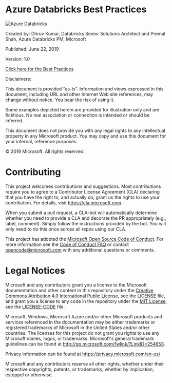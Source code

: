 # Azure Databricks Best Practices

![Azure Databricks](https://github.com/Azure/AzureDatabricksBestPractices/blob/master/ADBicon.jpg "Azure Databricks")

Created by: 
Dhruv Kumar, Databricks Senior Solutions Architect 
and 
Premal Shah, Azure Databricks PM, Microsoft


Published: June 22, 2019


Version: 1.0


[Click here for the Best Practices](https://github.com/Azure/AzureDatabricksBestPractices/blob/master/toc.md)

Disclaimers: 

This document is provided “as-is”. Information and views expressed in this document, including URL and other Internet Web site references, may change without notice. You bear the risk of using it.

Some examples depicted herein are provided for illustration only and are fictitious. No real association or connection is intended or should be inferred.

This document does not provide you with any legal rights to any intellectual property in any Microsoft product. You may copy and use this document for your internal, reference purposes.

© 2019 Microsoft. All rights reserved.











# Contributing

This project welcomes contributions and suggestions.  Most contributions require you to agree to a
Contributor License Agreement (CLA) declaring that you have the right to, and actually do, grant us
the rights to use your contribution. For details, visit https://cla.microsoft.com.

When you submit a pull request, a CLA-bot will automatically determine whether you need to provide
a CLA and decorate the PR appropriately (e.g., label, comment). Simply follow the instructions
provided by the bot. You will only need to do this once across all repos using our CLA.

This project has adopted the [Microsoft Open Source Code of Conduct](https://opensource.microsoft.com/codeofconduct/).
For more information see the [Code of Conduct FAQ](https://opensource.microsoft.com/codeofconduct/faq/) or
contact [opencode@microsoft.com](mailto:opencode@microsoft.com) with any additional questions or comments.

# Legal Notices

Microsoft and any contributors grant you a license to the Microsoft documentation and other content
in this repository under the [Creative Commons Attribution 4.0 International Public License](https://creativecommons.org/licenses/by/4.0/legalcode),
see the [LICENSE](LICENSE) file, and grant you a license to any code in the repository under the [MIT License](https://opensource.org/licenses/MIT), see the
[LICENSE-CODE](LICENSE-CODE) file.

Microsoft, Windows, Microsoft Azure and/or other Microsoft products and services referenced in the documentation
may be either trademarks or registered trademarks of Microsoft in the United States and/or other countries.
The licenses for this project do not grant you rights to use any Microsoft names, logos, or trademarks.
Microsoft's general trademark guidelines can be found at http://go.microsoft.com/fwlink/?LinkID=254653.

Privacy information can be found at https://privacy.microsoft.com/en-us/

Microsoft and any contributors reserve all other rights, whether under their respective copyrights, patents,
or trademarks, whether by implication, estoppel or otherwise.
